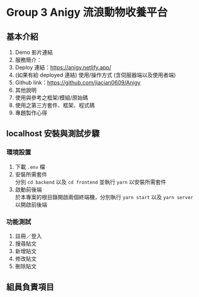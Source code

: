 # Group 3 Anigy 流浪動物收養平台
## 基本介紹
1. Demo 影片連結
2. 服務簡介：
3. Deploy 連結：https://anigy.netlify.app/
4. (如果有給 deployed 連結) 使用/操作方式 (含伺服器端以及使用者端)
5. Github link：https://github.com/jiacian0609/Anigy
6. 其他說明
7. 使用與參考之框架/模組/原始碼
8. 使用之第三方套件、框架、程式碼
9. 專題製作心得

## localhost 安裝與測試步驟
### 環境設置
1. 下載 `.env` 檔
2. 安裝所需套件  
   分別 `cd backend` 以及 `cd frontend` 並執行 `yarn` 以安裝所需套件
3. 啟動前後端  
   於本專案的根目錄開啟兩個終端機，分別執行 `yarn start` 以及 `yarn server` 以開啟前後端  
### 功能測試
1. 註冊／登入
2. 搜尋貼文
3. 新增貼文
4. 修改貼文
5. 刪除貼文

## 組員負責項目

